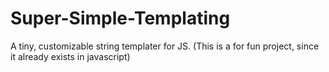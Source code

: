# Super-Simple-Templating
A tiny, customizable string templater for JS. (This is a for fun project, since it already exists in javascript)
